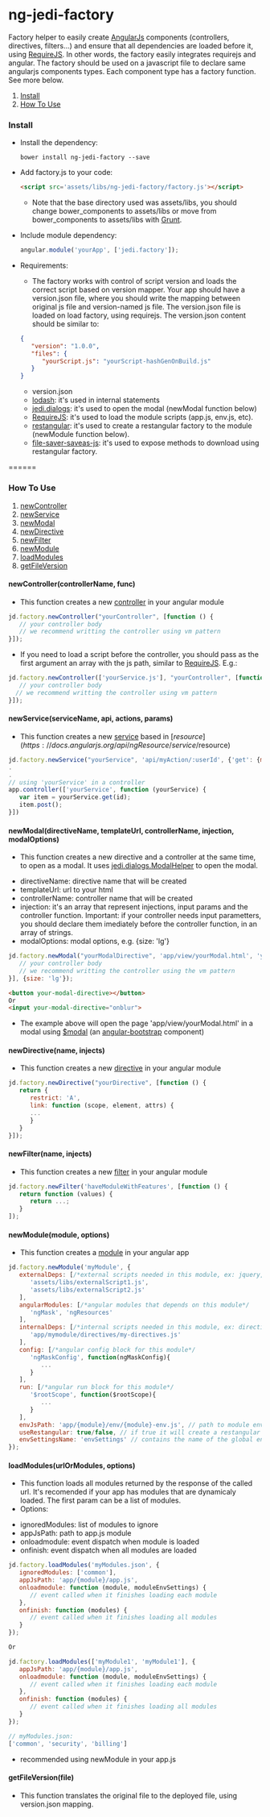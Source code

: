 # ng-jedi-factory
Factory helper to easily create [AngularJs](https://angularjs.org/) components (controllers, directives, filters...) and ensure that all dependencies are loaded before it, using [RequireJS](http://requirejs.org/). In other words, the factory easily integrates requirejs and angular. The factory should be used on a javascript file to declare same angularjs components types. Each component type has a factory function. See more below.

  1. [Install](#install)
  1. [How To Use](#how-to-use)

### Install

* Install the dependency:

   ```shell
   bower install ng-jedi-factory --save
   ```
* Add factory.js to your code:

   ```html
   <script src='assets/libs/ng-jedi-factory/factory.js'></script>
   ```
   - Note that the base directory used was assets/libs, you should change bower_components to assets/libs or move from bower_components to assets/libs with [Grunt](http://gruntjs.com/).
* Include module dependency:

   ```javascript
   angular.module('yourApp', ['jedi.factory']);
   ```

* Requirements:

   * The factory works with control of script version and loads the correct script based on version mapper. Your app should have a version.json file, where you should write the mapping between original js file and version-named js file. The version.json file is loaded on load factory, using requirejs. The version.json content should be similar to:
   ```json
   {
      "version": "1.0.0",
      "files": {
         "yourScript.js": "yourScript-hashGenOnBuild.js"
      }
   }
   ```

   - version.json
   - [lodash](https://lodash.com/): it's used in internal statements
   - [jedi.dialogs](https://github.com/jediproject/ng-jedi-dialogs): it's used to open the modal (newModal function below)
   - [RequireJS](http://requirejs.org/): it's used to load the module scripts (app.js, env.js, etc).
   - [restangular](https://github.com/mgonto/restangular): it's used to create a restangular factory to the module (newModule function below).
   - [file-saver-saveas-js](https://github.com/eligrey/FileSaver.js): it's used to expose methods to download using restangular factory.

======

### How To Use

  1. [newController](#newcontrollercontrollername-func)
  1. [newService](#newserviceservicename-api-actions-params)
  1. [newModal](#newmodaldirectivename-templateurl-controllername-injection-modaloptions)
  1. [newDirective](#newdirectivename-injects)
  1. [newFilter](#newfiltername-injects)
  1. [newModule](#newmodulemodule-options)
  1. [loadModules](#loadmodulesurlormodules-options)
  1. [getFileVersion](#getfileversionfile)

#### newController(controllerName, func)
   - This function creates a new [controller](https://docs.angularjs.org/guide/controller) in your angular module

   ```javascript
   jd.factory.newController("yourController", [function () {
      // your controller body
	  // we recommend writting the controller using vm pattern
   }]);
   ```
   - If you need to load a script before the controller, you should pass as the first argument an array with the js path, similar to [RequireJS](http://requirejs.org/). E.g.:

   ```javascript
   jd.factory.newController(['yourService.js'], "yourController", [function () {
      // your controller body
     // we recommend writting the controller using vm pattern
   }]);
   ```

#### newService(serviceName, api, actions, params)
   - This function creates a new [service](https://docs.angularjs.org/guide/services) based in [$resource](https://docs.angularjs.org/api/ngResource/service/$resource)

   ```javascript
   jd.factory.newService("yourService", 'api/myAction/:userId', {'get': {method: 'GET'}}, {itemId:'@id'});
   .
   .
   // using 'yourService' in a controller
   app.controller(['yourService', function (yourService) {
      var item = yourService.get(id);
	  item.post();
   }])
   ```

#### newModal(directiveName, templateUrl, controllerName, injection, modalOptions)
   * This function creates a new directive and a controller at the same time, to open as a modal. It uses [jedi.dialogs.ModalHelper](https://github.com/jediproject/ng-jedi-dialogs#custom-modal-dialog) to open the modal.
   - directiveName: directive name that will be created
   - templateUrl: url to your html
   - controllerName: controller name that will be created
   - injection: it's an array that represent injections, input params and the controller function. Important: if your controller needs input parametters, you should declare them imediately before the controller function, in an array of strings.
   - modalOptions: modal options, e.g. {size: 'lg'}
   ```javascript
   jd.factory.newModal("yourModalDirective", 'app/view/yourModal.html', 'yourModalCtrl', ['myService', ['param1', 'param2'], function (myService, param1, param2) {
      // your controller body
	  // we recommend writting the controller using the vm pattern
   }], {size: 'lg'});
   ```

   ```html
   <button your-modal-directive></button>
   Or
   <input your-modal-directive="onblur">
   ```
   - The example above will open the page 'app/view/yourModal.html' in a modal using [$modal](http://angular-ui.github.io/bootstrap/#/modal) (an [angular-bootstrap](https://angular-ui.github.io/bootstrap) component)

#### newDirective(name, injects)
   - This function creates a new [directive](https://docs.angularjs.org/guide/directive) in your angular module

   ```javascript
   jd.factory.newDirective("yourDirective", [function () {
      return {
         restrict: 'A',
         link: function (scope, element, attrs) {
		 ...
         }
      }
   }]);
   ```

#### newFilter(name, injects)
   - This function creates a new [filter](https://docs.angularjs.org/guide/filter) in your angular module

   ```javascript
   jd.factory.newFilter('haveModuleWithFeatures', [function () {
      return function (values) {
         return ...;
      }
   ]);
   ```

#### newModule(module, options)
   - This function creates a [module](https://docs.angularjs.org/guide/module) in your angular app

   ```javascript
   jd.factory.newModule('myModule', {
      externalDeps: [/*external scripts needed in this module, ex: jquery, dojo, angular-ngMask, etc...*/
         'assets/libs/externalScript1.js',
         'assets/libs/externalScript2.js'
      ],
      angularModules: [/*angular modules that depends on this module*/
         'ngMask', 'ngResources'
      ],
      internalDeps: [/*internal scripts needed in this module, ex: directives, filters, controllers, etc...*/
         'app/mymodule/directives/my-directives.js'
      ],
      config: [/*angular config block for this module*/
         'ngMaskConfig', function(ngMaskConfig){
            ...
         }
      ],
      run: [/*angular run block for this module*/
         '$rootScope', function($rootScope){
            ...
         }
      ],
      envJsPath: 'app/{module}/env/{module}-env.js', // path to module env settings, if null the load env is ignored
      useRestangular: true/false, // if true it will create a restangular factory for a module named [module]RestService, e.g.: myModuleRestService. It'll be created if environment settings has a apiUrlBase property.
      envSettingsName: 'envSettings' // contains the name of the global environment settings, it's used as complement to envJsPath.
   });
   ```

#### loadModules(urlOrModules, options)
   * This function loads all modules returned by the response of the called url. It's recomended if your app has modules that are dynamicaly loaded. The first param can be a list of modules.
   * Options:
   - ignoredModules: list of modules to ignore
   - appJsPath: path to app.js module
   - onloadmodule: event dispatch when module is loaded
   - onfinish: event dispatch when all modules are loaded
   ```javascript
   jd.factory.loadModules('myModules.json', {
      ignoredModules: ['common'],
      appJsPath: 'app/{module}/app.js',
      onloadmodule: function (module, moduleEnvSettings) {
         // event called when it finishes loading each module
      },
      onfinish: function (modules) {
         // event called when it finishes loading all modules
      }
   });
   
   Or
   
   jd.factory.loadModules(['myModule1', 'myModule1'], {
      appJsPath: 'app/{module}/app.js',
      onloadmodule: function (module, moduleEnvSettings) {
         // event called when it finishes loading each module
      },
      onfinish: function (modules) {
         // event called when it finishes loading all modules
      }
   });
   
   // myModules.json:
   ['common', 'security', 'billing']
   ```
   - recommended using newModule in your app.js

#### getFileVersion(file)
   * This function translates the original file to the deployed file, using version.json mapping.